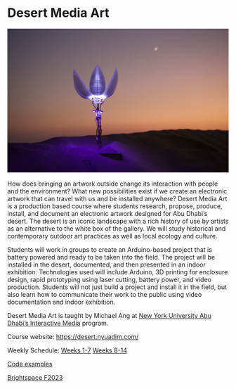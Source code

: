 # Desert Media Art

![The Oasis](/Media/The_Oasis.jpg)

How does bringing an artwork outside change its interaction with people and the environment? What new possibilities exist if we create an electronic artwork that can travel with us and be installed anywhere? Desert Media Art is a production based course where students research, propose, produce, install, and document an electronic artwork designed for Abu Dhabi’s desert. The desert is an iconic landscape with a rich history of use by artists as an alternative to the white box of the gallery. We will study historical and contemporary outdoor art practices as well as local ecology and culture.

Students will work in groups to create an Arduino-based project that is battery powered and ready to be taken into the field. The project will be installed in the desert, documented, and then presented in an indoor exhibition. Technologies used will include Arduino, 3D printing for enclosure design, rapid prototyping using laser cutting, battery power, and video production. Students will not just build a project and install it in the field, but also learn how to communicate their work to the public using video documentation and indoor exhibition.

Desert Media Art is taught by Michael Ang at [New York University Abu Dhabi’s Interactive Media](https://www.nyuadim.com/) program.

Course website: https://desert.nyuadim.com/

Weekly Schedule: [Weeks 1-7](WeeklySchedule.md) [Weeks 8-14](WeeklySchedule2.md)

[Code examples](Code)

[Brightspace F2023](https://brightspace.nyu.edu/d2l/home/306567)


